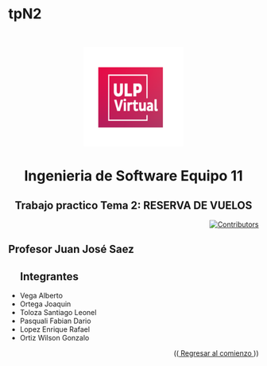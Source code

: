 # tpN2
<a name="readme-top"></a>
<br/>
<div align="center">

  <a href="https://github.com/Grupo11-ing/tpN2">
    <img src="https://github.com/raffarraffa/laboratorio-1-universidad/blob/main/ulp.png" alt="Logo" width="200" height="200">
  </a>
  <div>
  <h1  align="center">Ingenieria de Software Equipo 11</h1>
  <h2>Trabajo practico Tema 2: RESERVA DE VUELOS</h2>
</div>
 <div align="right">

  [![Contributors][contributors-shield]][contributors-url]

</div> 
  <div align="left">
   <h2>Profesor  Juan José Saez</h2>
</div>
<div align="center">

  <div>
<div align="left">
  <ul><h2>Integrantes</h2>
    <li> Vega Alberto</li>
    <li> Ortega Joaquin </li>
    <li> Toloza Santiago Leonel </li>
    <li> Pasquali Fabian Dario </li>
    <li> Lopez Enrique Rafael </li>
    <li> Ortiz Wilson Gonzalo </li>
</ul>
</div>
<p align="right">((<a href="#readme-top"> Regresar al comienzo </a>))</p>
<!--enlaces-->

[contributors-shield]: https://img.shields.io/badge/Contribuidores-11-orange?style=for-the-badge&logo=appveyor

[contributors-url]: https://github.com/Grupo11-ing/tpN2/graphs/contributors

